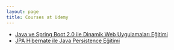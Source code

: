 ```yaml
---
layout: page
title: Courses at Udemy
---
```


- [Java ve Spring Boot 2.0 ile Dinamik Web Uygulamaları Eğitimi](https://www.udemy.com/course/spring-boot-egitimi/)
- [JPA Hibernate ile Java Persistence Eğitimi](https://www.udemy.com/course/jpa-hibernate-egitimi/) 